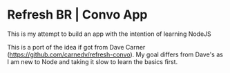 Refresh BR | Convo App
======

This is my attempt to build an app with the intention of learning NodeJS

This is a port of the idea if got from Dave Carner (https://github.com/carnedv/refresh-convo).
My goal differs from Dave's as I am new to Node and taking it slow to learn the basics first.
